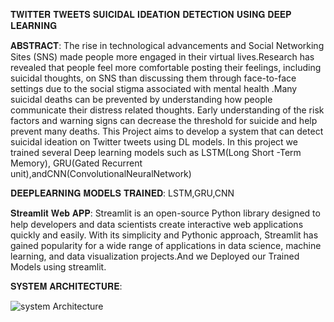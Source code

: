 𝐓𝐖𝐈𝐓𝐓𝐄𝐑 𝐓𝐖𝐄𝐄𝐓𝐒 𝐒𝐔𝐈𝐂𝐈𝐃𝐀𝐋 𝐈𝐃𝐄𝐀𝐓𝐈𝐎𝐍 𝐃𝐄𝐓𝐄𝐂𝐓𝐈𝐎𝐍 𝐔𝐒𝐈𝐍𝐆 𝐃𝐄𝐄𝐏 𝐋𝐄𝐀𝐑𝐍𝐈𝐍𝐆

𝐀𝐁𝐒𝐓𝐑𝐀𝐂𝐓:
  The rise in technological advancements and Social Networking Sites (SNS) made people more engaged 
  in their virtual lives.Research has revealed that people feel more comfortable posting their feelings, 
  including suicidal thoughts, on SNS than discussing them through face-to-face settings due to the social 
  stigma associated with mental health .Many suicidal deaths can be prevented by understanding how people 
  communicate their distress related thoughts. Early understanding of the risk factors and warning signs 
  can decrease the threshold for suicide and help prevent many deaths. This Project aims to develop a 
  system that can detect suicidal ideation on Twitter tweets using DL models. In this project we trained 
  several Deep learning models such as LSTM(Long Short -Term Memory), GRU(Gated Recurrent unit),andCNN(ConvolutionalNeuralNetwork)

𝐃𝐄𝐄𝐏𝐋𝐄𝐀𝐑𝐍𝐈𝐍𝐆 𝐌𝐎𝐃𝐄𝐋𝐒 𝐓𝐑𝐀𝐈𝐍𝐄𝐃: LSTM,GRU,CNN
          
𝐒𝐭𝐫𝐞𝐚𝐦𝐥𝐢𝐭 𝐖𝐞𝐛 𝐀𝐏𝐏:
      Streamlit is an open-source Python library designed to help developers and data 
      scientists create interactive web applications quickly and easily. With its simplicity 
      and Pythonic approach, Streamlit has gained popularity for a wide range of 
      applications in data science, machine learning, and data visualization projects.And we
      Deployed our Trained Models using streamlit.
      
𝐒𝐘𝐒𝐓𝐄𝐌 𝐀𝐑𝐂𝐇𝐈𝐓𝐄𝐂𝐓𝐔𝐑𝐄:






![system Architecture](https://github.com/deepthi16032002/Suicidal-Ideation-Detection-Using-Deep-Learning/assets/134869226/b059ba5c-ed6f-4a17-a144-0969618dff82)


          
          
                            
                                

